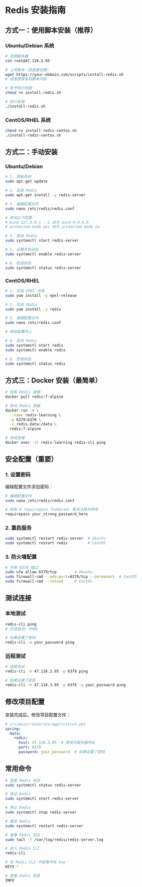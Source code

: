 # Redis 安装指南

## 方式一：使用脚本安装（推荐）

### Ubuntu/Debian 系统
```bash
# 连接服务器
ssh root@47.116.3.95

# 上传脚本（或直接创建）
wget https://your-domain.com/scripts/install-redis.sh
# 或者直接复制脚本内容

# 赋予执行权限
chmod +x install-redis.sh

# 执行安装
./install-redis.sh
```

### CentOS/RHEL 系统
```bash
chmod +x install-redis-centos.sh
./install-redis-centos.sh
```

## 方式二：手动安装

### Ubuntu/Debian
```bash
# 1. 更新系统
sudo apt-get update

# 2. 安装 Redis
sudo apt-get install -y redis-server

# 3. 编辑配置文件
sudo nano /etc/redis/redis.conf

# 修改以下配置：
# bind 127.0.0.1 ::1 改为 bind 0.0.0.0
# protected-mode yes 改为 protected-mode no

# 4. 启动 Redis
sudo systemctl start redis-server

# 5. 设置开机自启
sudo systemctl enable redis-server

# 6. 检查状态
sudo systemctl status redis-server
```

### CentOS/RHEL
```bash
# 1. 安装 EPEL 仓库
sudo yum install -y epel-release

# 2. 安装 Redis
sudo yum install -y redis

# 3. 编辑配置文件
sudo nano /etc/redis.conf

# 修改配置同上

# 4. 启动 Redis
sudo systemctl start redis
sudo systemctl enable redis

# 5. 检查状态
sudo systemctl status redis
```

## 方式三：Docker 安装（最简单）

```bash
# 拉取 Redis 镜像
docker pull redis:7-alpine

# 启动 Redis 容器
docker run -d \
  --name redis-learning \
  -p 6379:6379 \
  -v redis-data:/data \
  redis:7-alpine

# 测试连接
docker exec -it redis-learning redis-cli ping
```

## 安全配置（重要）

### 1. 设置密码
编辑配置文件添加密码：
```bash
# 编辑配置文件
sudo nano /etc/redis/redis.conf

# 找到 # requirepass foobared，取消注释并修改
requirepass your_strong_password_here
```

### 2. 重启服务
```bash
sudo systemctl restart redis-server  # Ubuntu
sudo systemctl restart redis         # CentOS
```

### 3. 防火墙配置
```bash
# 开放 6379 端口
sudo ufw allow 6379/tcp        # Ubuntu
sudo firewall-cmd --add-port=6379/tcp --permanent  # CentOS
sudo firewall-cmd --reload     # CentOS
```

## 测试连接

### 本地测试
```bash
redis-cli ping
# 应该返回: PONG

# 如果设置了密码
redis-cli -a your_password ping
```

### 远程测试
```bash
# 连接测试
redis-cli -h 47.116.3.95 -p 6379 ping

# 如果设置了密码
redis-cli -h 47.116.3.95 -p 6379 -a your_password ping
```

## 修改项目配置

安装完成后，修改项目配置文件：

```yaml
# src/main/resources/application.yml
spring:
  data:
    redis:
      host: 47.116.3.95  # 修改为服务器地址
      port: 6379
      password: your_password  # 如果设置了密码
```

## 常用命令

```bash
# 查看 Redis 状态
sudo systemctl status redis-server

# 启动 Redis
sudo systemctl start redis-server

# 停止 Redis
sudo systemctl stop redis-server

# 重启 Redis
sudo systemctl restart redis-server

# 查看 Redis 日志
sudo tail -f /var/log/redis/redis-server.log

# 进入 Redis CLI
redis-cli

# 在 Redis CLI 中查看所有 key
KEYS *

# 查看 Redis 信息
INFO
```
